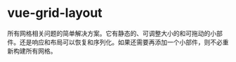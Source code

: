 

[](https://github.com/jbaysolutions/vue-grid-layout)
[](https://jbaysolutions.github.io/vue-grid-layout/zh/)


# vue-grid-layout


所有网格相关问题的简单解决方案。它有静态的、可调整大小的和可拖动的小部件。还是响应和布局可以恢复和序列化。如果还需要再添加一个小部件，则不必重新构建所有网格。




